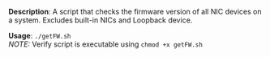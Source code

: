 **Description**: A script that checks the firmware version of all NIC devices on a system. Excludes built-in NICs and Loopback device. 

**Usage**: `./getFW.sh`  
*NOTE:* Verify script is executable using `chmod +x getFW.sh`
